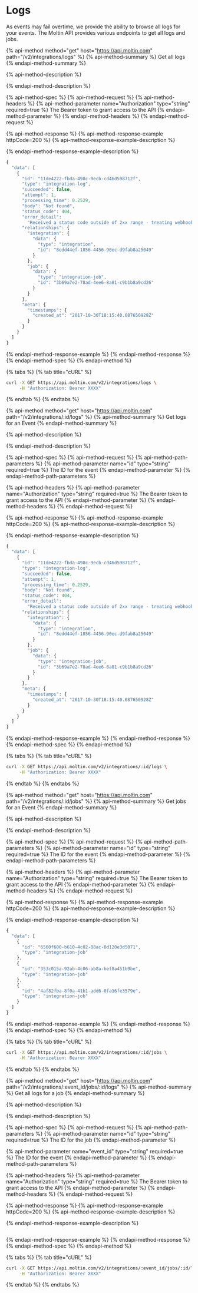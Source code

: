 # Logs

As events may fail overtime, we provide the ability to browse all logs for your events. The Moltin API provides various endpoints to get all logs and jobs.

{% api-method method="get" host="https://api.moltin.com" path="/v2/integrations/logs" %}
{% api-method-summary %}
Get all logs
{% endapi-method-summary %}

{% api-method-description %}

{% endapi-method-description %}

{% api-method-spec %}
{% api-method-request %}
{% api-method-headers %}
{% api-method-parameter name="Authorization" type="string" required=true %}
The Bearer token to grant access to the API
{% endapi-method-parameter %}
{% endapi-method-headers %}
{% endapi-method-request %}

{% api-method-response %}
{% api-method-response-example httpCode=200 %}
{% api-method-response-example-description %}

{% endapi-method-response-example-description %}

```javascript
{
  "data": [
    {
      "id": "11de4222-fbda-498c-9ecb-cd46d598712f",
      "type": "integration-log",
      "succeeded": false,
      "attempt": 1,
      "processing_time": 0.2529,
      "body": "Not found",
      "status_code": 404,
      "error_detail":
        "Received a status code outside of 2xx range - treating webhook as a fail",
      "relationships": {
        "integration": {
          "data": {
            "type": "integration",
            "id": "8edd44ef-1856-4456-90ec-d9fab8a25049"
          }
        },
        "job": {
          "data": {
            "type": "integration-job",
            "id": "3b69a7e2-78ad-4ee6-8a81-c9b1b8a9cd26"
          }
        }
      },
      "meta": {
        "timestamps": {
          "created_at": "2017-10-30T18:15:40.087650928Z"
        }
      }
    }
  ]
}
```
{% endapi-method-response-example %}
{% endapi-method-response %}
{% endapi-method-spec %}
{% endapi-method %}

{% tabs %}
{% tab title="cURL" %}
```bash
curl -X GET https://api.moltin.com/v2/integrations/logs \
     -H "Authorization: Bearer XXXX"
```
{% endtab %}
{% endtabs %}

{% api-method method="get" host="https://api.moltin.com" path="/v2/integrations/:id/logs" %}
{% api-method-summary %}
Get logs for an Event
{% endapi-method-summary %}

{% api-method-description %}

{% endapi-method-description %}

{% api-method-spec %}
{% api-method-request %}
{% api-method-path-parameters %}
{% api-method-parameter name="id" type="string" required=true %}
The ID for the event
{% endapi-method-parameter %}
{% endapi-method-path-parameters %}

{% api-method-headers %}
{% api-method-parameter name="Authorization" type="string" required=true %}
The Bearer token to grant access to the API
{% endapi-method-parameter %}
{% endapi-method-headers %}
{% endapi-method-request %}

{% api-method-response %}
{% api-method-response-example httpCode=200 %}
{% api-method-response-example-description %}

{% endapi-method-response-example-description %}

```javascript
{
  "data": [
    {
      "id": "11de4222-fbda-498c-9ecb-cd46d598712f",
      "type": "integration-log",
      "succeeded": false,
      "attempt": 1,
      "processing_time": 0.2529,
      "body": "Not found",
      "status_code": 404,
      "error_detail":
        "Received a status code outside of 2xx range - treating webhook as a fail",
      "relationships": {
        "integration": {
          "data": {
            "type": "integration",
            "id": "8edd44ef-1856-4456-90ec-d9fab8a25049"
          }
        },
        "job": {
          "data": {
            "type": "integration-job",
            "id": "3b69a7e2-78ad-4ee6-8a81-c9b1b8a9cd26"
          }
        }
      },
      "meta": {
        "timestamps": {
          "created_at": "2017-10-30T18:15:40.087650928Z"
        }
      }
    }
  ]
}
```
{% endapi-method-response-example %}
{% endapi-method-response %}
{% endapi-method-spec %}
{% endapi-method %}

{% tabs %}
{% tab title="cURL" %}
```bash
curl -X GET https://api.moltin.com/v2/integrations/:id/logs \
     -H "Authorization: Bearer XXXX"
```
{% endtab %}
{% endtabs %}

{% api-method method="get" host="https://api.moltin.com" path="/v2/integrations/:id/jobs" %}
{% api-method-summary %}
Get jobs for an Event
{% endapi-method-summary %}

{% api-method-description %}

{% endapi-method-description %}

{% api-method-spec %}
{% api-method-request %}
{% api-method-path-parameters %}
{% api-method-parameter name="id" type="string" required=true %}
The ID for the event
{% endapi-method-parameter %}
{% endapi-method-path-parameters %}

{% api-method-headers %}
{% api-method-parameter name="Authorization" type="string" required=true %}
The Bearer token to grant access to the API
{% endapi-method-parameter %}
{% endapi-method-headers %}
{% endapi-method-request %}

{% api-method-response %}
{% api-method-response-example httpCode=200 %}
{% api-method-response-example-description %}

{% endapi-method-response-example-description %}

```javascript
{
  "data": [
    {
      "id": "6560f600-b610-4c02-88ac-0d120e3d5071",
      "type": "integration-job"
    },
    {
      "id": "353c015a-92ab-4c06-ab8a-bef8a451b9be",
      "type": "integration-job"
    },
    {
      "id": "4af82fba-8f0a-41b1-add6-0fa16fe3579e",
      "type": "integration-job"
    }
  ]
}
```
{% endapi-method-response-example %}
{% endapi-method-response %}
{% endapi-method-spec %}
{% endapi-method %}

{% tabs %}
{% tab title="cURL" %}
```bash
curl -X GET https://api.moltin.com/v2/integrations/:id/jobs \
     -H "Authorization: Bearer XXXX"
```
{% endtab %}
{% endtabs %}

{% api-method method="get" host="https://api.moltin.com" path="/v2/integrations/:event\_id/jobs/:id/logs" %}
{% api-method-summary %}
Get all logs for a job
{% endapi-method-summary %}

{% api-method-description %}

{% endapi-method-description %}

{% api-method-spec %}
{% api-method-request %}
{% api-method-path-parameters %}
{% api-method-parameter name="id" type="string" required=true %}
The ID for the job
{% endapi-method-parameter %}

{% api-method-parameter name="event\_id" type="string" required=true %}
The ID for the event
{% endapi-method-parameter %}
{% endapi-method-path-parameters %}

{% api-method-headers %}
{% api-method-parameter name="Authorization" type="string" required=true %}
The Bearer token to grant access to the API
{% endapi-method-parameter %}
{% endapi-method-headers %}
{% endapi-method-request %}

{% api-method-response %}
{% api-method-response-example httpCode=200 %}
{% api-method-response-example-description %}

{% endapi-method-response-example-description %}

```javascript

```
{% endapi-method-response-example %}
{% endapi-method-response %}
{% endapi-method-spec %}
{% endapi-method %}

{% tabs %}
{% tab title="cURL" %}
```bash
curl -X GET https://api.moltin.com/v2/integrations/:event_id/jobs/:id/logs \
     -H "Authorization: Bearer XXXX"
```
{% endtab %}
{% endtabs %}


